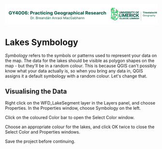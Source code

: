 ![UL Geography logo](../assets/images/GY4006_logo.png)

# Lakes Symbology

*Symbology* refers to the symbols or patterns used to represent your data on the map. The data for the lakes should be visible as polygon shapes on the map - but they'll be in a random colour. This is because QGIS can't possibly know what your data actually is, so when you bring any data in, QGIS assigns it a default symbology with a random colour. Let's change that.

## Visualising the Data

Right click on the WFD_LakeSegment layer in the Layers panel, and choose Properties. In the Properties window, choose Symbology on the left.

Click on the coloured Color bar to open the Select Color window.

Choose an appropriate colour for the lakes, and click OK twice to close the Select Color and Properties windows.

Save the project before continuing.